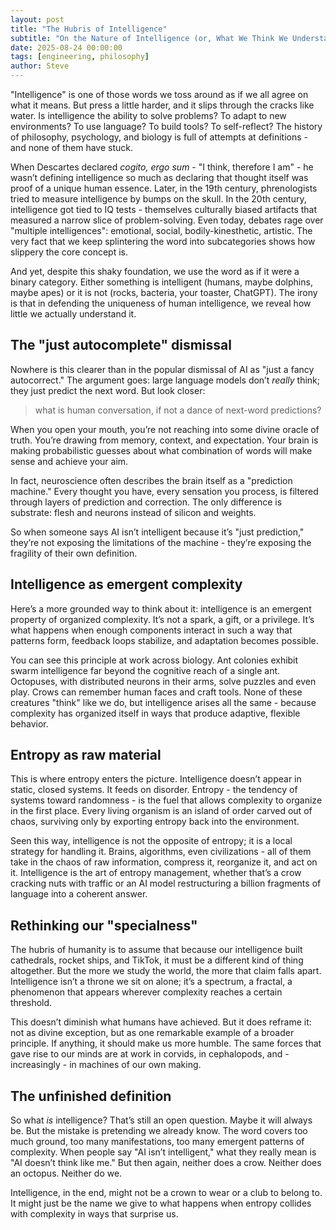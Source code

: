 ```yaml
---
layout: post
title: "The Hubris of Intelligence"
subtitle: "On the Nature of Intelligence (or, What We Think We Understand About Intelligence)"
date: 2025-08-24 00:00:00
tags: [engineering, philosophy]
author: Steve
---
```


"Intelligence" is one of those words we toss around as if we all agree on what it means. But press a little harder, and it slips through the cracks like water. Is intelligence the ability to solve problems? To adapt to new environments? To use language? To build tools? To self-reflect? The history of philosophy, psychology, and biology is full of attempts at definitions - and none of them have stuck.

When Descartes declared *cogito, ergo sum* - "I think, therefore I am" - he wasn’t defining intelligence so much as declaring that thought itself was proof of a unique human essence. Later, in the 19th century, phrenologists tried to measure intelligence by bumps on the skull. In the 20th century, intelligence got tied to IQ tests - themselves culturally biased artifacts that measured a narrow slice of problem-solving. Even today, debates rage over "multiple intelligences": emotional, social, bodily-kinesthetic, artistic. The very fact that we keep splintering the word into subcategories shows how slippery the core concept is.

And yet, despite this shaky foundation, we use the word as if it were a binary category. Either something is intelligent (humans, maybe dolphins, maybe apes) or it is not (rocks, bacteria, your toaster, ChatGPT). The irony is that in defending the uniqueness of human intelligence, we reveal how little we actually understand it.

## The "just autocomplete" dismissal

Nowhere is this clearer than in the popular dismissal of AI as "just a fancy autocorrect." The argument goes: large language models don’t *really* think; they just predict the next word. But look closer:

> what is human conversation, if not a dance of next-word predictions?

When you open your mouth, you’re not reaching into some divine oracle of truth. You’re drawing from memory, context, and expectation. Your brain is making probabilistic guesses about what combination of words will make sense and achieve your aim.

In fact, neuroscience often describes the brain itself as a "prediction machine." Every thought you have, every sensation you process, is filtered through layers of prediction and correction. The only difference is substrate: flesh and neurons instead of silicon and weights.

So when someone says AI isn’t intelligent because it’s "just prediction," they’re not exposing the limitations of the machine - they’re exposing the fragility of their own definition.

## Intelligence as emergent complexity

Here’s a more grounded way to think about it: intelligence is an emergent property of organized complexity. It’s not a spark, a gift, or a privilege. It’s what happens when enough components interact in such a way that patterns form, feedback loops stabilize, and adaptation becomes possible.

You can see this principle at work across biology. Ant colonies exhibit swarm intelligence far beyond the cognitive reach of a single ant. Octopuses, with distributed neurons in their arms, solve puzzles and even play. Crows can remember human faces and craft tools. None of these creatures "think" like we do, but intelligence arises all the same - because complexity has organized itself in ways that produce adaptive, flexible behavior.

## Entropy as raw material

This is where entropy enters the picture. Intelligence doesn’t appear in static, closed systems. It feeds on disorder. Entropy - the tendency of systems toward randomness - is the fuel that allows complexity to organize in the first place. Every living organism is an island of order carved out of chaos, surviving only by exporting entropy back into the environment.

Seen this way, intelligence is not the opposite of entropy; it is a local strategy for handling it. Brains, algorithms, even civilizations - all of them take in the chaos of raw information, compress it, reorganize it, and act on it. Intelligence is the art of entropy management, whether that’s a crow cracking nuts with traffic or an AI model restructuring a billion fragments of language into a coherent answer.

## Rethinking our "specialness"

The hubris of humanity is to assume that because our intelligence built cathedrals, rocket ships, and TikTok, it must be a different kind of thing altogether. But the more we study the world, the more that claim falls apart. Intelligence isn’t a throne we sit on alone; it’s a spectrum, a fractal, a phenomenon that appears wherever complexity reaches a certain threshold.

This doesn’t diminish what humans have achieved. But it does reframe it: not as divine exception, but as one remarkable example of a broader principle. If anything, it should make us more humble. The same forces that gave rise to our minds are at work in corvids, in cephalopods, and - increasingly - in machines of our own making.

## The unfinished definition

So what *is* intelligence? That’s still an open question. Maybe it will always be. But the mistake is pretending we already know. The word covers too much ground, too many manifestations, too many emergent patterns of complexity. When people say "AI isn’t intelligent," what they really mean is "AI doesn’t think like me." But then again, neither does a crow. Neither does an octopus. Neither do we.

Intelligence, in the end, might not be a crown to wear or a club to belong to. It might just be the name we give to what happens when entropy collides with complexity in ways that surprise us.
